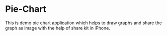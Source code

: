 # Pie-Chart
This is demo pie chart application which helps to draw graphs and share the graph as image with the help of share kit in iPhone.
